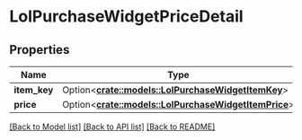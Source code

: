 # LolPurchaseWidgetPriceDetail

## Properties

Name | Type | Description | Notes
------------ | ------------- | ------------- | -------------
**item_key** | Option<[**crate::models::LolPurchaseWidgetItemKey**](LolPurchaseWidgetItemKey.md)> |  | [optional]
**price** | Option<[**crate::models::LolPurchaseWidgetItemPrice**](LolPurchaseWidgetItemPrice.md)> |  | [optional]

[[Back to Model list]](../README.md#documentation-for-models) [[Back to API list]](../README.md#documentation-for-api-endpoints) [[Back to README]](../README.md)



